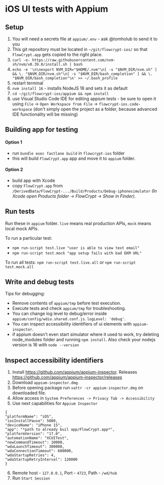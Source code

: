 # iOS UI tests with Appium

## Setup

1. You will need a secrets file at `appium/.env` - ask @tomholub to send it to you
2. This git repository must be located in `~/git/flowcrypt-ios/` so that `FlowCrypt.app` gets copied to the right place.
3. `curl -o- https://raw.githubusercontent.com/nvm-sh/nvm/v0.39.0/install.sh | bash`
4. `echo -e '\n\nexport NVM_DIR="$HOME/.nvm"\n[ -s "$NVM_DIR/nvm.sh" ] && \. "$NVM_DIR/nvm.sh"\n[ -s "$NVM_DIR/bash_completion" ] && \. "$NVM_DIR/bash_completion"\n' >> ~/.bash_profile`
5. restart terminal
6. `nvm install 16` - installs NodeJS 16 and sets it as default
7. `cd ~/git/flowcrypt-ios/appium && npm install`
8. use Visual Studio Code IDE for editing appium tests - be sure to open it using `File` -> `Open Workspace from File` -> `flowcrypt-ios.code-workspace` (don't simply open the project as a folder, because advanced IDE functionality will be missing)

## Building app for testing
#### Option 1
- run `bundle exec fastlane build` in `flowcrypt-ios` folder
- this will build `FlowCrypt.app` app and move it to `appium` folder.

#### Option 2
- build app with Xcode
- copy `FlowCrypt.app` from `/DerivedData/FlowCrypt-.../Build/Products/Debug-iphonesimulator` *(In Xcode open Products folder -> FlowCrypt -> Show in Finder)*.

## Run tests

Run these in `appium` folder. `live` means real production APIs, `mock` means local mock APIs. 

To run a particular test:
- `npm run-script test.live "user is able to view text email"`
- `npm run-script test.mock "app setup fails with bad EKM URL"`

To run all tests: `npm run-script test.live.all` or `npm run-script test.mock.all`

## Write and debug tests
Tips for debugging:
- Remove contents of `appium/tmp` before test execution. 
- Execute tests and check `appium/tmp` for troubleshooting.
- You can change log level to debug/error inside `appium/config/wdio.shared.conf.js`. `logLevel: 'debug'`.
- You can inspect accessibility identifiers of ui elements with `appium-inspector`.
- if appium doesn't even start simulator where it used to work, try deleting node_modules folder and running `npm install`. Also check your nodejs version is 16 with `node --version`

## Inspect accessibility identifiers
 1. Install https://github.com/appium/appium-inspector. Releases https://github.com/appium/appium-inspector/releases
 2. Download `appium-inspector.dmg`.
 3. Before opening package run `xattr -cr appium-inspector.dmg` on downloaded file.
 4. Allow access in `System Preferences -> Privacy Tab -> Accessibility`
 5. Use next capabilities for `Appium Inspector`  
 ```
 {
 "platformName": "iOS",
 "iosInstallPause": 5000,
 "deviceName": "iPhone 15",
 "app": "*path to already buil app/FlowCrypt.app*",
 "platformVersion": "17.0",
 "automationName": "XCUITest",
 "newCommandTimeout": 10000,
 "wdaLaunchTimeout": 300000,
 "wdaConnectionTimeout": 600000,
 "wdaStartupRetries": 4,
 "wdaStartupRetryInterval": 120000
 }
 ```
 6. Remote host - `127.0.0.1`, Port - `4723`, Path - `/wd/hub`
 7. Run `Start Session`
